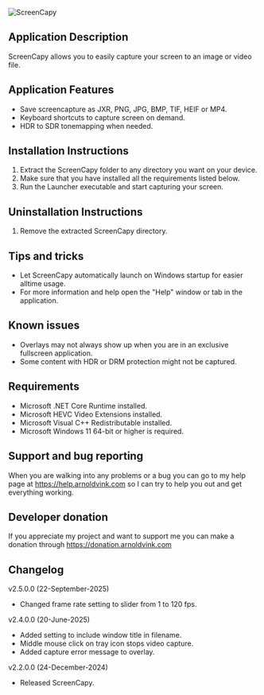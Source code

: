 ![ScreenCapy](Screenshots/Screenshot1.png)

## Application Description
ScreenCapy allows you to easily capture your screen to an image or video file.

## Application Features
- Save screencapture as JXR, PNG, JPG, BMP, TIF, HEIF or MP4.
- Keyboard shortcuts to capture screen on demand.
- HDR to SDR tonemapping when needed.

## Installation Instructions
1) Extract the ScreenCapy folder to any directory you want on your device.
2) Make sure that you have installed all the requirements listed below.
3) Run the Launcher executable and start capturing your screen.

## Uninstallation Instructions
1) Remove the extracted ScreenCapy directory.

## Tips and tricks
- Let ScreenCapy automatically launch on Windows startup for easier alltime usage.
- For more information and help open the "Help" window or tab in the application.

## Known issues
- Overlays may not always show up when you are in an exclusive fullscreen application.
- Some content with HDR or DRM protection might not be captured.

## Requirements
- Microsoft .NET Core Runtime installed.
- Microsoft HEVC Video Extensions installed.
- Microsoft Visual C++ Redistributable installed.
- Microsoft Windows 11 64-bit or higher is required.

## Support and bug reporting
When you are walking into any problems or a bug you can go to my help page at https://help.arnoldvink.com so I can try to help you out and get everything working.

## Developer donation
If you appreciate my project and want to support me you can make a donation through https://donation.arnoldvink.com

## Changelog
v2.5.0.0 (22-September-2025)
- Changed frame rate setting to slider from 1 to 120 fps.

v2.4.0.0 (20-June-2025)
- Added setting to include window title in filename.
- Middle mouse click on tray icon stops video capture.
- Added capture error message to overlay.

v2.2.0.0 (24-December-2024)
- Released ScreenCapy.